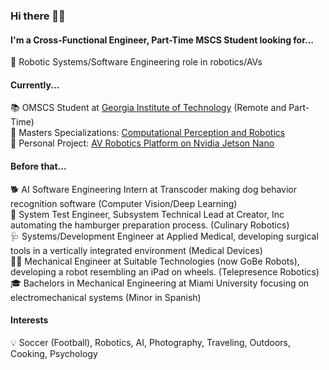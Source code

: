 ### Hi there 👋🏽

#### I'm a Cross-Functional Engineer, Part-Time MSCS Student looking for...
🔎 Robotic Systems/Software Engineering role in robotics/AVs

#### Currently...
📚 OMSCS Student at [Georgia Institute of Technology](https://omscs.gatech.edu) (Remote and Part-Time)<br />
🤖 Masters Specializations: [Computational Perception and Robotics](https://omscs.gatech.edu/specialization-computational-perception-robotics)<br />
🚗 Personal Project: [AV Robotics Platform on Nvidia Jetson Nano](https://github.com/andrew-quintana/DeliveryRobot)<br />

#### Before that...
🐕 AI Software Engineering Intern at Transcoder making dog behavior recognition software (Computer Vision/Deep Learning)<br />
🍔 System Test Engineer, Subsystem Technical Lead at Creator, Inc automating the hamburger preparation process. (Culinary Robotics)<br />
🩺 Systems/Development Engineer at Applied Medical, developing surgical tools in a vertically integrated environment (Medical Devices)<br />
🧑‍💻 Mechanical Engineer at Suitable Technologies (now GoBe Robots), developing a robot resembling an iPad on wheels. (Telepresence Robotics)<br />
🎓 Bachelors in Mechanical Engineering at Miami University focusing on electromechanical systems (Minor in Spanish)<br />

#### Interests
💡 Soccer (Football), Robotics, AI, Photography, Traveling, Outdoors, Cooking, Psychology
